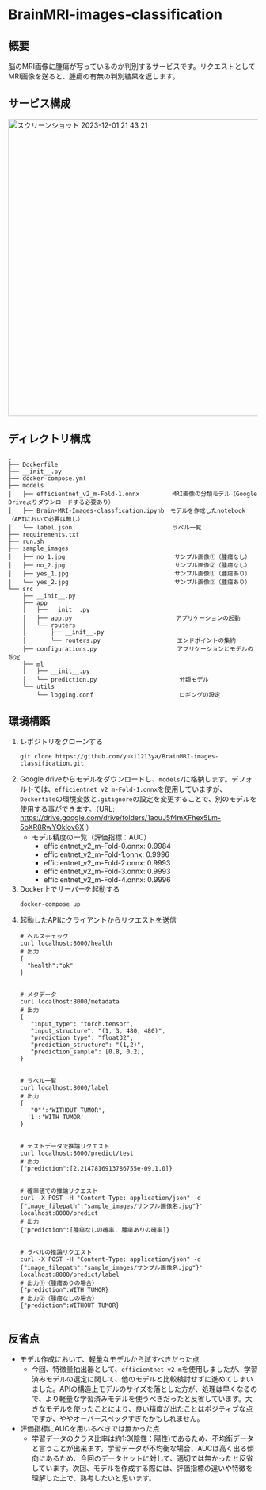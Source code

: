 # BrainMRI-images-classification
## 概要
脳のMRI画像に腫瘍が写っているのか判別するサービスです。リクエストとしてMRI画像を送ると、腫瘍の有無の判別結果を返します。
## サービス構成
<img width="600" alt="スクリーンショット 2023-12-01 21 43 21" src="https://github.com/yuki1213ya/BrainMRI-images-classification/assets/136120500/1fd3bc79-0be0-4201-ad24-8ee6a256cd45">

## ディレクトリ構成
```
.
├── Dockerfile
├── __init__.py
├── docker-compose.yml
├── models
│   ├── efficientnet_v2_m-Fold-1.onnx　 　　　　MRI画像の分類モデル（Google Driveよりダウンロードする必要あり）
│   ├── Brain-MRI-Images-classfication.ipynb　モデルを作成したnotebook（APIにおいて必要は無し）
│   └── label.json　　　　　　　　　　　　　　　　　ラベル一覧
├── requirements.txt
├── run.sh
├── sample_images
│   ├── no_1.jpg　　　　　　　　　　　　　　 　　　　サンプル画像①（腫瘍なし）　　　　　　　　　
│   ├── no_2.jpg　　　　　　　　　　　　　　 　　　　サンプル画像②（腫瘍なし）　　　　　　　　　
│   ├── yes_1.jpg　　　　　　　　　　　　　　　　　　サンプル画像①（腫瘍あり）　　　
│   └── yes_2.jpg　　　　　　　　　　　　　　　　　　サンプル画像②（腫瘍あり）　　　
└── src
    ├── __init__.py
    ├── app
    │   ├── __init__.py
    │   ├── app.py　　　　　　　　　　　　　 　　　　アプリケーションの起動
    │   └── routers
    │       ├── __init__.py
    │       └── routers.py　　　　　　　　　　　　　エンドポイントの集約
    ├── configurations.py　　　　　　　　　 　　　　アプリケーションとモデルの設定
    ├── ml
    │   ├── __init__.py
    │   └── prediction.py　　　　　　　　　　　　　　分類モデル
    └── utils
        └── logging.conf　　　　　　　　　　 　　　　ロギングの設定
```
## 環境構築
1. レポジトリをクローンする
   ```
   git clone https://github.com/yuki1213ya/BrainMRI-images-classification.git
   ```  
2. Google driveからモデルをダウンロードし、`models/`に格納します。デフォルトでは、`efficientnet_v2_m-Fold-1.onnx`を使用していますが、`Dockerfile`の環境変数と`.gitignore`の設定を変更することで、別のモデルを使用する事ができます。（URL: https://drive.google.com/drive/folders/1aouJ5f4mXFhex5Lm-5bXR8RwYOklov6X ）
   * モデル精度の一覧（評価指標：AUC）
       *  efficientnet_v2_m-Fold-0.onnx: 0.9984
       *  efficientnet_v2_m-Fold-1.onnx: 0.9996
       *  efficientnet_v2_m-Fold-2.onnx: 0.9993
       *  efficientnet_v2_m-Fold-3.onnx: 0.9993
       *  efficientnet_v2_m-Fold-4.onnx: 0.9996
4. Docker上でサーバーを起動する
   ```
   docker-compose up
   ```
5. 起動したAPIにクライアントからリクエストを送信
   ```
   # ヘルスチェック
   curl localhost:8000/health
   # 出力
   {
     "health":"ok"
   }

   
   # メタデータ
   curl localhost:8000/metadata
   # 出力
   {
      "input_type": "torch.tensor",
      "input_structure": "(1, 3, 480, 480)",
      "prediction_type": "float32",
      "prediction_structure": "(1,2)",
      "prediction_sample": [0.8, 0.2],
   }


   # ラベル一覧
   curl localhost:8000/label
   # 出力
   {
      "0"':'WITHOUT TUMOR',
     '1':'WITH TUMOR'
   }


   # テストデータで推論リクエスト
   curl localhost:8000/predict/test
   # 出力
   {"prediction":[2.2147816913786755e-09,1.0]}


   # 確率値での推論リクエスト
   curl -X POST -H "Content-Type: application/json" -d {"image_filepath":"sample_images/サンプル画像名.jpg"}' localhost:8000/predict
   # 出力
   {"prediction":[腫瘍なしの確率, 腫瘍ありの確率]}


   # ラベルの推論リクエスト
   curl -X POST -H "Content-Type: application/json" -d {"image_filepath":"sample_images/サンプル画像名.jpg"}' localhost:8000/predict/label
   # 出力①（腫瘍ありの場合）
   {"prediction":WITH TUMOR}
   # 出力②（腫瘍なしの場合）
   {"prediction":WITHOUT TUMOR}
   
   
   ```

## 反省点
* モデル作成において、軽量なモデルから試すべきだった点
    * 今回、特徴量抽出器として、`efficientnet-v2-m`を使用しましたが、学習済みモデルの選定に関して、他のモデルと比較検討せずに進めてしまいました。APIの構造上モデルのサイズを落とした方が、処理は早くなるので、より軽量な学習済みモデルを使うべきだったと反省しています。大きなモデルを使ったことにより、良い精度が出たことはポジティブな点ですが、ややオーバースペックすぎたかもしれません。
* 評価指標にAUCを用いるべきでは無かった点
    * 学習データのクラス比率は約1:3(陰性：陽性)であるため、不均衡データと言うことが出来ます。学習データが不均衡な場合、AUCは高く出る傾向にあるため、今回のデータセットに対して、適切では無かったと反省しています。次回、モデルを作成する際には、評価指標の違いや特徴を理解した上で、熟考したいと思います。
